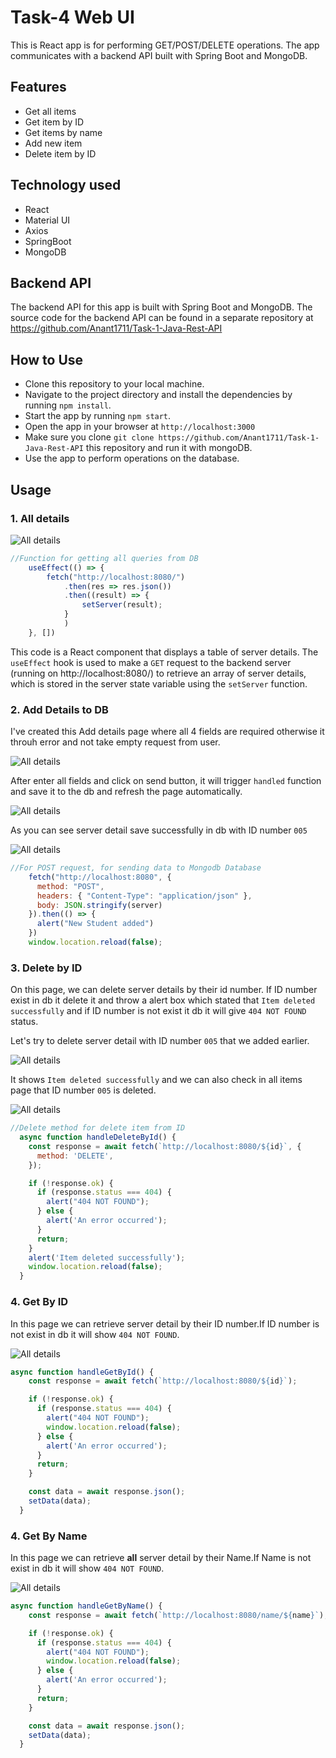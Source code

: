 # Task-4 Web UI

This is React app is for performing GET/POST/DELETE operations. The app communicates with a backend API built with Spring Boot and MongoDB.

## Features
- Get all items
- Get item by ID
- Get items by name
- Add new item
- Delete item by ID

## Technology used
- React
- Material UI
- Axios
- SpringBoot
- MongoDB

## Backend API
The backend API for this app is built with Spring Boot and MongoDB. The source code for the backend API can be found in a separate repository at https://github.com/Anant1711/Task-1-Java-Rest-API

## How to Use
- Clone this repository to your local machine.
- Navigate to the project directory and install the dependencies by running `npm install`.
- Start the app by running `npm start`.
- Open the app in your browser at `http://localhost:3000`
- Make sure you clone `git clone https://github.com/Anant1711/Task-1-Java-Rest-API` this repository and run it with mongoDB. 
- Use the app to perform operations on the database.

## Usage

<h3>1. All details</h3>

<img src="/Screenshots/alldetail.jpg" alt="All details"/>

```js
//Function for getting all queries from DB
    useEffect(() => {
        fetch("http://localhost:8080/")
            .then(res => res.json())
            .then((result) => {
                setServer(result);
            }
            )
    }, [])
```

This code is a React component that displays a table of server details. The `useEffect` hook is used to make a `GET` request to the backend server (running on http://localhost:8080/) to retrieve an array of server details, which is stored in the server state variable using the `setServer` function.

<h3>2. Add Details to DB</h3>

I've created this Add details page where all 4 fields are required otherwise it throuh error and not take empty request from user. 

<img src="/Screenshots/add1.jpg" alt="All details"/>

After enter all fields and click on send button, it will trigger `handled` function and save it to the db and refresh the page automatically.

<img src="/Screenshots/add2.jpg" alt="All details"/>

As you can see server detail save successfully in db with ID number `005`

<img src="/Screenshots/add3.jpg" alt="All details"/>

```js
//For POST request, for sending data to Mongodb Database
    fetch("http://localhost:8080", {
      method: "POST",
      headers: { "Content-Type": "application/json" },
      body: JSON.stringify(server)
    }).then(() => {
      alert("New Student added")
    })
    window.location.reload(false);
```


<h3>3. Delete by ID</h3>

On this page, we can delete server details by their id number. If ID number exist in db it delete it and throw a alert box which stated that `Item deleted successfully` and if ID number is not exist it db it will give `404 NOT FOUND` status.

Let's try to delete server detail with ID number `005` that we added earlier.

<img src="/Screenshots/delete1.jpg" alt="All details"/>

It shows `Item deleted successfully` and we can also check in all items page that ID number `005` is deleted.

<img src="/Screenshots/delete2.jpg" alt="All details"/>

```js
//Delete method for delete item from ID
  async function handleDeleteById() {
    const response = await fetch(`http://localhost:8080/${id}`, {
      method: 'DELETE',
    });

    if (!response.ok) {
      if (response.status === 404) {
        alert("404 NOT FOUND");
      } else {
        alert('An error occurred');
      }
      return;
    }
    alert('Item deleted successfully');
    window.location.reload(false);
  }
```

<h3>4. Get By ID</h3>

In this page we can retrieve server detail by their ID number.If ID number is not exist in db it will show `404 NOT FOUND`.

<img src="/Screenshots/gid.jpg" alt="All details"/>

```js
async function handleGetById() {
    const response = await fetch(`http://localhost:8080/${id}`);

    if (!response.ok) {
      if (response.status === 404) {
        alert("404 NOT FOUND");
        window.location.reload(false);
      } else {
        alert('An error occurred');
      }
      return;
    }

    const data = await response.json();
    setData(data);
  }
```


<h3>4. Get By Name</h3>

In this page we can retrieve **all** server detail by their Name.If Name is not exist in db it will show `404 NOT FOUND`.

<img src="/Screenshots/gnm.jpg" alt="All details"/>

```js
async function handleGetByName() {
    const response = await fetch(`http://localhost:8080/name/${name}`);

    if (!response.ok) {
      if (response.status === 404) {
        alert("404 NOT FOUND");
        window.location.reload(false);
      } else {
        alert('An error occurred');
      }
      return;
    }

    const data = await response.json();
    setData(data);
  }
```